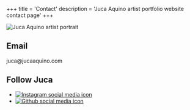 +++
title = 'Contact'
description = 'Juca Aquino artist portfolio website contact page'
+++

![Juca Aquino artist portrait](/contact.jpg)


<div class="contact-page">
    <div>
        <h2>Email</h2>
        <p>juca@jucaaquino.com</p>
    </div>
    <div>
        <h2>Follow Juca</h2>
        <ul class="social-icons">
            <li>
                <a href="https://instagram.com/jucaqi" target="_blank">
                    <img src="/instagram.svg" alt="Instagram social media icon">
                </a>
            </li>
            <li>
                <a href="https://github.com/jucaqi" target="_blank">
                    <img src="/github.svg" alt="Github social media icon">
                </a>
            </li>
        </ul>
    </div>
</div>
